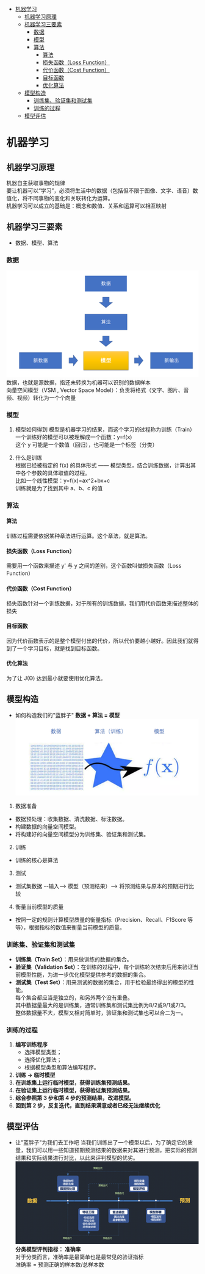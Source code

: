 <!-- TOC -->

- [机器学习](#机器学习)
    - [机器学习原理](#机器学习原理)
    - [机器学习三要素](#机器学习三要素)
        - [数据](#数据)
        - [模型](#模型)
        - [算法](#算法)
            - [算法](#算法-1)
            - [损失函数（Loss Function）](#损失函数loss-function)
            - [代价函数（Cost Function）](#代价函数cost-function)
            - [目标函数](#目标函数)
            - [优化算法](#优化算法)
    - [模型构造](#模型构造)
        - [训练集、验证集和测试集](#训练集验证集和测试集)
        - [训练的过程](#训练的过程)
    - [模型评估](#模型评估)

<!-- /TOC -->

# 机器学习
## 机器学习原理
机器自主获取事物的规律     
要让机器可以“学习”，必须将生活中的数据（包括但不限于图像、文字、语音）数值化，将不同事物的变化和关联转化为运算。       
机器学习可以成立的基础是：概念和数值、关系和运算可以相互映射       
## 机器学习三要素
- 数据、模型、算法
### 数据 
![智能识别-数据](/智能识别/pic/智能识别-数据.png)       
数据，也就是源数据，指还未转换为机器可以识别的数据样本     
向量空间模型（VSM , Vector Space Model）：负责将格式（文字、图片、音频、视频）转化为一个个向量          

### 模型
1. 模型如何得到
模型是机器学习的结果，而这个学习的过程称为训练（Train）     
一个训练好的模型可以被理解成一个函数：y=f(x)      
这个 y 可能是一个数值（回归），也可能是一个标签（分类）     

2. 什么是训练       
根据已经被指定的 f(x) 的具体形式 —— 模型类型，结合训练数据，计算出其中各个参数的具体取值的过程。       
比如一个线性模型：y=f(x)=ax^2+bx+c     
训练就是为了找到其中 a、b、c 的值       

### 算法
#### 算法             
训练过程需要依据某种章法进行运算。这个章法，就是算法。    
#### 损失函数（Loss Function）              
需要用一个函数来描述 y' 与 y 之间的差别，这个函数叫做损失函数（Loss Function）                     
#### 代价函数（Cost Function）               
损失函数针对一个训练数据，对于所有的训练数据，我们用代价函数来描述整体的损失                   
#### 目标函数      
因为代价函数表示的是整个模型付出的代价，所以代价要越小越好。因此我们就得到了一个学习目标，就是找到目标函数。               
#### 优化算法       
为了让 J(Θ) 达到最小就要使用优化算法。              

## 模型构造
- 如何构造我们的"蓝胖子"
**数据 + 算法 = 模型**             
![智能识别-模型构造](/智能识别/pic/智能识别-模型构造.png)                
1. 数据准备           
- 数据预处理：收集数据、清洗数据、标注数据。
- 构建数据的向量空间模型。
- 将构建好的向量空间模型分为训练集、验证集和测试集。
2. 训练              
- 训练的核心是算法
3. 测试                  
- 测试集数据 --输入--> 模型（预测结果）--> 将预测结果与原本的预期进行比较
4. 衡量当前模型的质量                     
- 按照一定的规则计算模型质量的衡量指标（Precision、Recall、F1Score 等等），根据指标的数值来衡量当前模型的质量。               
### 训练集、验证集和测试集
- **训练集（Train Set）**：用来做训练的数据的集合。           
- **验证集（Validation Set）**：在训练的过程中，每个训练轮次结束后用来验证当前模型性能，为进一步优化模型提供参考的数据的集合。                   
- **测试集（Test Set）**：用来测试的数据的集合，用于检验最终得出的模型的性能。               
每个集合都应当是独立的，和另外两个没有重叠。                         
其中数据量最大的是训练集，通常训练集和测试集比例为8/2或9/1或7/3。                        
整体数据量不大，模型又相对简单时，验证集和测试集也可以合二为一。                    
### 训练的过程
1. **编写训练程序**                  
   - 选择模型类型；                    
   - 选择优化算法；                      
   - 根据模型类型和算法编写程序。                            
2. **训练 -> 临时模型**                         
3. **在训练集上运行临时模型，获得训练集预测结果。**                        
4. **在验证集上运行临时模型，获得验证集预测结果。**                 
5. **综合参照第 3 步和第 4 步的预测结果，改进模型。**                
6. **回到第 2 步，反复迭代，直到结果满意或者已经无法继续优化**                    

## 模型评估
- 让"蓝胖子"为我们去工作吧
当我们训练出了一个模型以后，为了确定它的质量，我们可以用一些知道预期预测结果的数据来对其进行预测，把实际的预测结果和实际结果进行对比，以此来评判模型的优劣。                 
![智能识别-模型评估](/智能识别/pic/智能识别-模型评估.png)                
**分类模型评判指标： 准确率**             
对于分类而言，准确率是最简单也是最常见的验证指标                  
准确率 = 预测正确的样本数/总样本数                    
